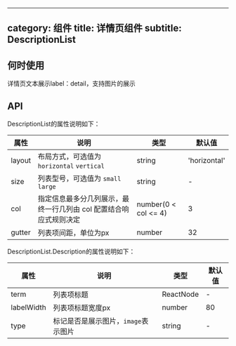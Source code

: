 ---
  category: 组件
  title: 详情页组件
  subtitle: DescriptionList
  ---

  ## 何时使用

  详情页文本展示label：detail，支持图片的展示

  ## API

  DescriptionList的属性说明如下：

  属性 | 说明 | 类型 | 默认值
  -----|-----|-----|------
  layout | 布局方式，可选值为 `horizontal` `vertical`| string | 'horizontal'
  size | 列表型号，可选值为 `small` `large` | string | -
  col | 指定信息最多分几列展示，最终一行几列由 col 配置结合响应式规则决定 | number(0 < col <= 4) | 3
  gutter | 列表项间距，单位为px | number | 32

  DescriptionList.Description的属性说明如下：

  属性 | 说明 | 类型 | 默认值
  -----|-----|-----|------
  term | 列表项标题 | ReactNode | -
  labelWidth | 列表项标题宽度px | number | 80
  type | 标记是否是展示图片，`image`表示图片 | string | -

